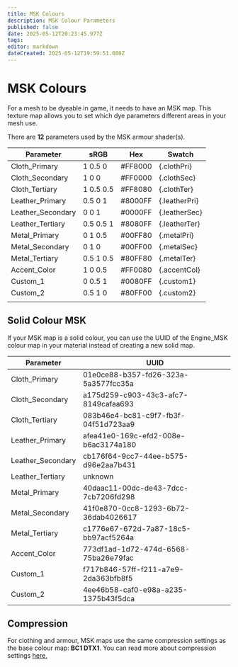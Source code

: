 ```yaml
---
title: MSK Colours
description: MSK Colour Parameters
published: false
date: 2025-05-12T20:23:45.977Z
tags: 
editor: markdown
dateCreated: 2025-05-12T19:59:51.080Z
---
```


# MSK Colours

For a mesh to be dyeable in game, it needs to have an MSK map. This texture map allows you to set which dye parameters different areas in your mesh use. 

There are **12** parameters used by the MSK armour shader(s).

| Parameter | sRGB | Hex | Swatch
|----------|----------|----------|----------|
|Cloth_Primary|1 0.5 0|#FF8000|{.clothPri}|
|Cloth_Secondary|1 0 0|#FF0000|{.clothSec}|
|Cloth_Tertiary|1 0.5 0.5|#FF8080|{.clothTer}|
|Leather_Primary|0.5 0 1|#8000FF|{.leatherPri}|
|Leather_Secondary|0 0 1|#0000FF|{.leatherSec}|
|Leather_Tertiary|0.5 0.5 1|#8080FF|{.leatherTer}|
|Metal_Primary|0 1 0.5|#00FF80|{.metalPri}|
|Metal_Secondary|0 1 0|#00FF00|{.metalSec}|
|Metal_Tertiary|0.5 1 0.5|#80FF80|{.metalTer}|
|Accent_Color|1 0 0.5|#FF0080|{.accentCol}|
|Custom_1|0 0.5 1|#0080FF|{.custom1}|
|Custom_2|0.5 1 0|#80FF00|{.custom2}|
|||||


## Solid Colour MSK

If your MSK map is a solid colour, you can use the UUID of the Engine_MSK colour map in your material instead of creating a new solid map.

| Parameter |UUID
|----------|----------|
|Cloth_Primary|01e0ce88-b357-fd26-323a-5a3577fcc35a|
|Cloth_Secondary|a175d259-c903-43c3-afc7-8149cafaa693|
|Cloth_Tertiary|083b46e4-bc81-c9f7-fb3f-04f51d723aa9|
|Leather_Primary|afea41e0-169c-efd2-008e-b6ac3174a180|
|Leather_Secondary|cb176f64-9cc7-44ee-b575-d96e2aa7b431|
|Leather_Tertiary|unknown|
|Metal_Primary|40daac11-00dc-de43-7dcc-7cb7206fd298|
|Metal_Secondary|41f0e870-0cc8-1293-6b72-36dab4026617|
|Metal_Tertiary|c1776e67-672d-7a87-18c5-bb97acf5264a|
|Accent_Color|773df1ad-1d72-474d-6568-75ba26e79fac|
|Custom_1|f717b846-57ff-f211-a7e9-2da363bfb8f5|
|Custom_2|4ee46b58-caf0-e98a-a235-1375b43f5dca|

## Compression

For clothing and armour, MSK maps use the same compression settings as the base colour map: **BC1 DTX1**. You can read more about compression settings [here.](https://wiki.bg3.community/Information/Textures/texture-types)

